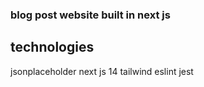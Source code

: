 
### blog post website built in next js
## technologies
jsonplaceholder
next js 14
tailwind
eslint
jest
